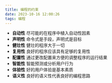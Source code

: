 ```yaml
---
title: 编程的约束
date: 2023-10-16 12:00:26
tags: 编程
---
```


- **自动性**
  尽可能的在程序中植入自动性因素
- **声明性**
  命令式是手段，声明式是目标
- **健壮性**
  健壮的程序大于一切
- **复用性**
  良好的程序应该具有足够的复用性
- **配置性**
  通过更改配置来方便的调整程序的运行结果
- **智能性**
  智能预测或分析用户行为
- **体验性**
  好的用户体验是基本素质
- **语义性**
  良好的语义性代表良好的编程思路